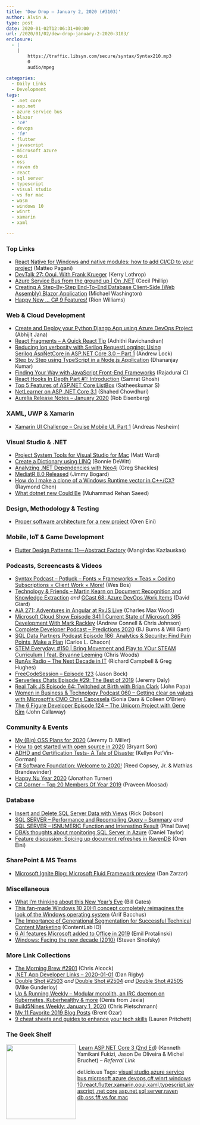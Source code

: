 ```yaml
---
title: 'Dew Drop – January 2, 2020 (#3103)'
author: Alvin A.
type: post
date: 2020-01-02T12:06:31+00:00
url: /2020/01/02/dew-drop-january-2-2020-3103/
enclosure:
  - |
    |
        https://traffic.libsyn.com/secure/syntax/Syntax210.mp3
        0
        audio/mpeg
        
categories:
  - Daily Links
  - Development
tags:
  - .net core
  - asp.net
  - azure service bus
  - blazor
  - 'c#'
  - devops
  - 'f#'
  - flutter
  - javascript
  - microsoft azure
  - ooui
  - oss
  - raven db
  - react
  - sql server
  - typescript
  - visual studio
  - vs for mac
  - wasm
  - windows 10
  - winrt
  - xamarin
  - xaml

---
```

### <a name="top"></a>Top Links

  * <a href="https://techcommunity.microsoft.com/t5/windows-dev-appconsult/react-native-for-windows-and-native-modules-how-to-add-ci-cd-to/ba-p/1085473" target="_blank" rel="noopener noreferrer">React Native for Windows and native modules: how to add CI/CD to your project</a> (Matteo Pagani)
  * <a href="https://kerry.lothrop.de/devtalk-27/" target="_blank" rel="noopener noreferrer">DevTalk 27: Ooui. With Frank Krueger</a> (Kerry Lothrop)
  * <a href="https://channel9.msdn.com/Shows/On-NET/Azure-Service-Bus-from-the-ground-up?WT.mc_id=DX_MVP4025064" target="_blank" rel="noopener noreferrer">Azure Service Bus from the ground up | On .NET</a> (Cecil Phillip)
  * <a href="http://blazorhelpwebsite.com/Blog/tabid/61/EntryId/4371/Creating-A-Step-By-Step-End-To-End-Database-Client-Side-Web-Assembly-Blazor-Application.aspx" target="_blank" rel="noopener noreferrer">Creating A Step-By-Step End-To-End Database Client-Side (Web Assembly) Blazor Application</a> (Michael Washington)
  * <a href="http://rion.io/2020/01/01/happy-new-c-sharp-9-features/" target="_blank" rel="noopener noreferrer">Happy New &#8230; C# 9 Features!</a> (Rion Williams)



### <a name="web"></a>Web & Cloud Development

  * <a href="https://dailydotnettips.com/create-and-deploy-your-python-django-app-using-azure-devops-project/" target="_blank" rel="noopener noreferrer">Create and Deploy your Python Django App using Azure DevOps Project</a> (Abhijit Jana)
  * <a href="https://programmingwithmosh.com/react/react-fragments-a-quick-react-tip/" target="_blank" rel="noopener noreferrer">React Fragments – A Quick React Tip</a> (Adhithi Ravichandran)
  * <a href="https://andrewlock.net/using-serilog-aspnetcore-in-asp-net-core-3-reducing-log-verbosity/" target="_blank" rel="noopener noreferrer">Reducing log verbosity with Serilog RequestLogging: Using Serilog.AspNetCore in ASP.NET Core 3.0 &#8211; Part 1</a> (Andrew Lock)
  * <a href="https://debugmode.net/2019/12/31/step-by-step-using-typescript-in-node-js-application/" target="_blank" rel="noopener noreferrer">Step by Step using TypeScript in a Node.js Application</a> (Dhananjay Kumar)
  * <a href="https://www.syncfusion.com/blogs/post/make-up-with-javascript-front-end-frameworks.aspx" target="_blank" rel="noopener noreferrer">Finding Your Way with JavaScript Front-End Frameworks</a> (Rajadurai C)
  * <a href="https://hackernoon.com/react-hooks-63192d1d?source=rss" target="_blank" rel="noopener noreferrer">React Hooks In Depth Part #1: Introduction</a> (Samrat Ghosh)
  * <a href="https://www.syncfusion.com/blogs/post/top-5-features-of-asp-net-core-listbox.aspx" target="_blank" rel="noopener noreferrer">Top 5 Features of ASP.NET Core ListBox</a> (Satheeskumar S)
  * <a href="https://wakeupandcode.com/netlearner-on-asp-net-core-3-1/" target="_blank" rel="noopener noreferrer">NetLearner on ASP .NET Core 3.1</a> (Shahed Chowdhuri)
  * <a href="http://aurelia.io/blog/2020/01/01/aurelia-release-notes-january-2020" target="_blank" rel="noopener noreferrer">Aurelia Release Notes &#8211; January 2020</a> (Rob Eisenberg)



### <a name="silverlight"></a>XAML, UWP & Xamarin

  * <a href="https://www.andreasnesheim.no/xamarin-ui-challenge-cruise-mobile-ui-part-1/" target="_blank" rel="noopener noreferrer">Xamarin UI Challenge – Cruise Mobile UI, Part 1</a> (Andreas Nesheim)



### <a name="dotnet"></a>Visual Studio & .NET

  * <a href="http://lastexitcode.com/blog/2019/12/31/ProjectSystemToolsForVisualStudioMac/" target="_blank" rel="noopener noreferrer">Project System Tools for Visual Studio for Mac</a> (Matt Ward)
  * <a href="http://geek-goddess-bonnie.blogspot.com/2019/12/create-dictionary-using-linq.html" target="_blank" rel="noopener noreferrer">Create a Dictionary using LINQ</a> (Bonnie DeWitt)
  * <a href="https://gregshackles.com/analyzing-net-dependencies-with-neo4j/" target="_blank" rel="noopener noreferrer">Analyzing .NET Dependencies with Neo4j</a> (Greg Shackles)
  * <a href="http://feedproxy.google.com/~r/GrabBagOfT/~3/eoI11zYQ7zQ/" target="_blank" rel="noopener noreferrer">MediatR 8.0 Released</a> (Jimmy Bogard)
  * <a href="https://devblogs.microsoft.com/oldnewthing/20191230-00/?p=103279" target="_blank" rel="noopener noreferrer">How do I make a clone of a Windows Runtime vector in C++/CX?</a> (Raymond Chen)
  * <a href="https://rehansaeed.com/what-dotnet-new-could-be/" target="_blank" rel="noopener noreferrer">What dotnet new Could Be</a> (Muhammad Rehan Saeed)



### <a name="design"></a>Design, Methodology & Testing

  * <a href="http://feedproxy.google.com/~r/AyendeRahien/~3/OHXv4QKRaXI/proper-software-architecture-for-a-new-project" target="_blank" rel="noopener noreferrer">Proper software architecture for a new project</a> (Oren Eini)



### <a name="mobile"></a>Mobile, IoT & Game Development

  * <a href="https://medium.com/flutter-community/flutter-design-patterns-11-abstract-factory-7098112925d8?source=rss----86fb29d7cc6a---4" target="_blank" rel="noopener noreferrer">Flutter Design Patterns: 11 — Abstract Factory</a> (Mangirdas Kazlauskas)



### <a name="podcasts"></a>Podcasts, Screencasts & Videos

  * <a href="https://traffic.libsyn.com/secure/syntax/Syntax210.mp3" target="_blank" rel="noopener noreferrer">Syntax Podcast &#8211; Potluck &#8211; Fonts × Frameworks × Teas × Coding Subscriptions × Client Work × More!</a> (Wes Bos)
  * <a href="http://DavidGiard.com/2019/12/30/MartinKearnOnDocumentRecognitionAndKnowledgeExtraction.aspx" target="_blank" rel="noopener noreferrer">Technology & Friends &#8211; Martin Kearn on Document Recognition and Knowledge Extraction</a> _and_ <a href="http://DavidGiard.com/2020/01/02/GCast68AzureDevOpsWorkItems.aspx" target="_blank" rel="noopener noreferrer">GCast 68: Azure DevOps Work Items</a> (David Giard)
  * <a href="https://devchat.tv/adv-in-angular/aia-271-adventures-in-angular-at-rxjs-live" target="_blank" rel="noopener noreferrer">AiA 271: Adventures in Angular at RxJS Live</a> (Charles Max Wood)
  * <a href="http://feeds.microsoftcloudshow.com/~r/microsoftcloudshowepisodes/~3/K2nsdQ788Fw/" target="_blank" rel="noopener noreferrer">Microsoft Cloud Show Episode 341 | Current State of Microsoft 365 Development With Mark Rackley</a> (Andrew Connell & Chris Johnson)
  * <a href="https://completedeveloperpodcast.com/episode-230/?utm_source=rss&utm_medium=rss&utm_campaign=episode-230" target="_blank" rel="noopener noreferrer">Complete Developer Podcast &#8211; Predictions 2020</a> (BJ Burns & Will Gant)
  * <a href="http://sqldatapartners.com/2020/01/01/episode-186-analytics-security-find-pain-points-make-a-plan/" target="_blank" rel="noopener noreferrer">SQL Data Partners Podcast Episode 186: Analytics & Security: Find Pain Points, Make a Plan</a> (Carlos L. Chacon)
  * <a href="https://remarkablechatter.com/stem-everyday-150-bring-movement-and-play-to-your-steam-curriculum-feat-bryanne-leeming/" target="_blank" rel="noopener noreferrer">STEM Everyday: #150 | Bring Movement and Play to YOur STEAM Curriculum | feat. Bryanne Leeming</a> (Chris Woods)
  * <a href="http://feedproxy.google.com/~r/RunaAsRadioWma/~3/FEdwVmjTjtQ/default.aspx" target="_blank" rel="noopener noreferrer">RunAs Radio &#8211; The Next Decade in IT</a> (Richard Campbell & Greg Hughes)
  * <a href="http://www.youtube.com/watch?v=iUogUDKaaeY" target="_blank" rel="noopener noreferrer">FreeCodeSession &#8211; Episode 123</a> (Jason Bock)
  * <a href="https://share.transistor.fm/s/6e5bef7d" target="_blank" rel="noopener noreferrer">Serverless Chats Episode #29: The Best of 2019</a> (Jeremy Daly)
  * <a href="https://realtalkjavascript.simplecast.com/episodes/episode-64-twitched-at-birth-with-brian-clark-_1YhesKV" target="_blank" rel="noopener noreferrer">Real Talk JS Episode 64: Twitched at Birth with Brian Clark</a> (John Papa)
  * <a href="http://womeninbizandtech.mpsn.libsynpro.com/060-getting-clear-on-values-with-microsofts-cmo-chris-capossela" target="_blank" rel="noopener noreferrer">Women in Business & Technology Podcast 060 &#8211; Getting clear on values with Microsoft’s CMO Chris Capossela</a> (Sonia Dara & Colleen O&#8217;Brien)
  * <a href="https://6figuredev.com/podcast/episode-124-the-unicorn-project-with-gene-kim/" target="_blank" rel="noopener noreferrer">The 6 Figure Developer Episode 124 – The Unicorn Project with Gene Kim</a> (John Callaway)



### <a name="events"></a>Community & Events

  * <a href="https://jeremydmiller.com/2020/01/01/my-big-oss-plans-for-2020/" target="_blank" rel="noopener noreferrer">My (Big) OSS Plans for 2020</a> (Jeremy D. Miller)
  * <a href="https://opensource.com/article/20/1/getting-started-open-source" target="_blank" rel="noopener noreferrer">How to get started with open source in 2020</a> (Bryant Son)
  * <a href="https://dbakevlar.com/2019/12/adhd-and-certification-tests-a-tale-of-disaster/" target="_blank" rel="noopener noreferrer">ADHD and Certification Tests- A Tale of Disaster</a> (Kellyn Pot’Vin-Gorman)
  * <a href="http://foundation.fsharp.org/welcoming_to_2020" target="_blank" rel="noopener noreferrer">F# Software Foundation: Welcome to 2020!</a> (Reed Copsey, Jr. & Mathias Brandewinder)
  * <a href="https://blog.nushell.sh/blog/2019/12/31/happy-nu-year-2020.html" target="_blank" rel="noopener noreferrer">Happy Nu Year 2020</a> (Jonathan Turner)
  * <a href="https://www.c-sharpcorner.com/article/top-20-members-of-year-2019/" target="_blank" rel="noopener noreferrer">C# Corner &#8211; Top 20 Members Of Year 2019</a> (Praveen Moosad)



### <a name="sql"></a>Database

  * <a href="http://feedproxy.google.com/~r/MSSQLTips-LatestSqlServerTips/~3/BVrtPnRDhTQ/" target="_blank" rel="noopener noreferrer">Insert and Delete SQL Server Data with Views</a> (Rick Dobson)
  * <a href="https://blog.sqlauthority.com/2020/01/01/sql-server-performance-and-recompiling-query-summary/" target="_blank" rel="noopener noreferrer">SQL SERVER – Performance and Recompiling Query – Summary</a> _and_ <a href="https://blog.sqlauthority.com/2020/01/02/sql-server-isnumeric-function-and-interesting-result/" target="_blank" rel="noopener noreferrer">SQL SERVER – ISNUMERIC Function and Interesting Result</a> (Pinal Dave)
  * <a href="https://devblogs.microsoft.com/premier-developer/dbas-thoughts-about-monitoring-sql-server-in-azure/" target="_blank" rel="noopener noreferrer">DBA’s thoughts about monitoring SQL Server in Azure</a> (Daniel Taylor)
  * <a href="http://feedproxy.google.com/~r/AyendeRahien/~3/rPQ6zLxmXwE/feature-discussion-spicing-up-document-refreshes-in-ravendb" target="_blank" rel="noopener noreferrer">Feature discussion: Spicing up document refreshes in RavenDB</a> (Oren Eini)



### <a name="sp"></a>SharePoint & MS Teams

  * <a href="https://techcommunity.microsoft.com/t5/microsoft-365-blog/microsoft-ignite-blog-microsoft-fluid-framework-preview/ba-p/978268" target="_blank" rel="noopener noreferrer">Microsoft Ignite Blog: Microsoft Fluid Framework preview</a> (Dan Zarzar)



### <a name="misc"></a>Miscellaneous

  * <a href="https://www.gatesnotes.com/About-Bill-Gates/Year-in-Review-2019" target="_blank" rel="noopener noreferrer">What I’m thinking about this New Year’s Eve</a> (Bill Gates)
  * <a href="http://feedproxy.google.com/~r/winbetadotorg/~3/jt2cyJEkHkA/this-fanmade-windows-10-20h1-concept-completely-reimagines-the-look-of-the-windows-operating-system" target="_blank" rel="noopener noreferrer">This fan-made Windows 10 20H1 concept completely reimagines the look of the Windows operating system</a> (Arif Bacchus)
  * <a href="https://developermedia.com/generational-segmentation/" target="_blank" rel="noopener noreferrer">The Importance of Generational Segmentation for Successful Technical Content Marketing</a> (ContentLab IO)
  * <a href="http://feedproxy.google.com/~r/venturebeat/SZYF/~3/kM-5hNsLWxo/" target="_blank" rel="noopener noreferrer">6 AI features Microsoft added to Office in 2019</a> (Emil Protalinski)
  * <a href="https://medium.learningbyshipping.com/windows-facing-the-new-decade-2010-2b479612d3fc?source=rss----c7cd1239c0de---4" target="_blank" rel="noopener noreferrer">Windows: Facing the new decade (2010)</a> (Steven Sinofsky)



### <a name="links"></a>More Link Collections

  * <a href="http://feedproxy.google.com/~r/ReflectivePerspective/~3/WwkKAsnDDds/" target="_blank" rel="noopener noreferrer">The Morning Brew #2901</a> (Chris Alcock)
  * <a href="https://links.danrigby.com/2020/01/app-developer-links-2020-01-01/" target="_blank" rel="noopener noreferrer">.NET App Developer Links &#8211; 2020-01-01</a> (Dan Rigby)
  * <a href="https://afreshcup.com/home/2019/12/31/double-shot-2503.html" target="_blank" rel="noopener noreferrer">Double Shot #2503</a> _and_ <a href="https://afreshcup.com/home/2020/01/01/double-shot-2504.html" target="_blank" rel="noopener noreferrer">Double Shot #2504</a> _and_ <a href="https://afreshcup.com/home/2020/01/02/double-shot-2505.html" target="_blank" rel="noopener noreferrer">Double Shot #2505</a> (Mike Gunderloy)
  * <a href="http://www.upandrunningweekly.com/archive/217855" target="_blank" rel="noopener noreferrer">Up & Running Weekly &#8211; Modular monolith, an IRC daemon on Kubernetes, Kuberhealthy & more</a> (Denis from Jexia)
  * <a href="https://build5nines.com/build5nines-weekly-january-1-2020/" target="_blank" rel="noopener noreferrer">Build5Nines Weekly: January 1, 2020</a> (Chris Pietschmann)
  * <a href="http://feedproxy.google.com/~r/BrentOzar-SqlServerDba/~3/-b7cX6kkpGU/" target="_blank" rel="noopener noreferrer">My 11 Favorite 2019 Blog Posts</a> (Brent Ozar)
  * <a href="https://opensource.com/article/20/1/cheat-sheets-guides" target="_blank" rel="noopener noreferrer">9 cheat sheets and guides to enhance your tech skills</a> (Lauren Pritchett)



### <a name="shelf"></a>The Geek Shelf

<a href="https://www.amazon.com/Learn-ASP-NET-Core-Develop-applications/dp/1789610133/?tag=amavin-20" target="_blank" rel="noopener noreferrer"><img data-recalc-dims="1" loading="lazy" decoding="async" width="187" height="200" align="left" style="margin: 0px 4px 10px 0px; border: 0px currentcolor; border-image: none; float: left; display: inline; background-image: none;" src="https://i0.wp.com/images-na.ssl-images-amazon.com/images/I/51Tu6K3z2mL._SX404_BO1%2C204%2C203%2C200_.jpg?resize=187%2C200&#038;ssl=1" border="0" /></a>&nbsp;<a href="https://www.amazon.com/Learn-ASP-NET-Core-Develop-applications/dp/1789610133/?tag=amavin-20" target="_blank" rel="noopener noreferrer">Learn ASP.NET Core 3 (2nd Ed)</a> (Kenneth Yamikani Fukizi, Jason De Oliveira & Michel Bruchet) _&#8211; Referral Link_









<div class="wlWriterEditableSmartContent" id="scid:77ECF5F8-D252-44F5-B4EB-D463C5396A79:3f94e468-b834-44bd-9809-4342dce28043" style="margin: 0px; padding: 0px; float: none; display: inline;">
  del.icio.us Tags: <a href="http://del.icio.us/popular/visual+studio" rel="tag">visual studio</a>,<a href="http://del.icio.us/popular/azure+service+bus" rel="tag">azure service bus</a>,<a href="http://del.icio.us/popular/microsoft+azure" rel="tag">microsoft azure</a>,<a href="http://del.icio.us/popular/devops" rel="tag">devops</a>,<a href="http://del.icio.us/popular/c%23" rel="tag">c#</a>,<a href="http://del.icio.us/popular/winrt" rel="tag">winrt</a>,<a href="http://del.icio.us/popular/windows+10" rel="tag">windows 10</a>,<a href="http://del.icio.us/popular/react" rel="tag">react</a>,<a href="http://del.icio.us/popular/flutter" rel="tag">flutter</a>,<a href="http://del.icio.us/popular/xamarin" rel="tag">xamarin</a>,<a href="http://del.icio.us/popular/ooui" rel="tag">ooui</a>,<a href="http://del.icio.us/popular/xaml" rel="tag">xaml</a>,<a href="http://del.icio.us/popular/typescript" rel="tag">typescript</a>,<a href="http://del.icio.us/popular/javascript" rel="tag">javascript</a>,<a href="http://del.icio.us/popular/.net+core" rel="tag">.net core</a>,<a href="http://del.icio.us/popular/asp.net" rel="tag">asp.net</a>,<a href="http://del.icio.us/popular/sql+server" rel="tag">sql server</a>,<a href="http://del.icio.us/popular/raven+db" rel="tag">raven db</a>,<a href="http://del.icio.us/popular/oss" rel="tag">oss</a>,<a href="http://del.icio.us/popular/f%23" rel="tag">f#</a>,<a href="http://del.icio.us/popular/vs+for+mac" rel="tag">vs for mac</a>
</div>